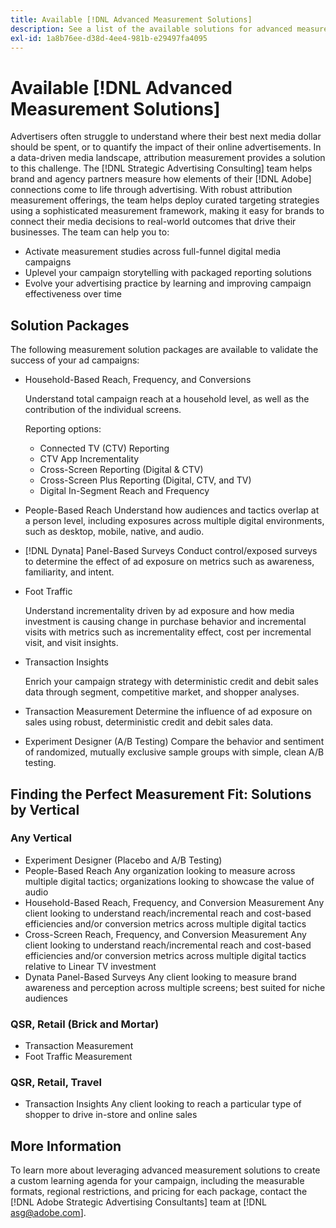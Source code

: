 ```yaml
---
title: Available [!DNL Advanced Measurement Solutions]
description: See a list of the available solutions for advanced measurement.
exl-id: 1a8b76ee-d38d-4ee4-981b-e29497fa4095
---
```

# Available [!DNL Advanced Measurement Solutions]

Advertisers often struggle to understand where their best next media dollar should be spent, or to quantify the impact of their online advertisements. In a data-driven media landscape, attribution measurement provides a solution to this challenge. The [!DNL Strategic Advertising Consulting] team helps brand and agency partners measure how elements of their [!DNL Adobe] connections come to life through advertising. With robust attribution measurement offerings, the team helps deploy curated targeting strategies using a sophisticated measurement framework, making it easy for brands to connect their media decisions to real-world outcomes that drive their businesses. The team can help you to:

* Activate measurement studies across full-funnel digital media campaigns
* Uplevel your campaign storytelling with packaged reporting solutions
* Evolve your advertising practice by learning and improving campaign effectiveness over time

## Solution Packages

The following measurement solution packages are available to validate the success of your ad campaigns:

* Household-Based Reach, Frequency, and Conversions

     Understand total campaign reach at a household level, as well as the contribution of the individual screens.
     
     Reporting options:
     * Connected TV (CTV) Reporting
     * CTV App Incrementality
     * Cross-Screen Reporting (Digital & CTV)
     * Cross-Screen Plus Reporting (Digital, CTV, and TV)
     * Digital In-Segment Reach and Frequency

* People-Based Reach
     Understand how audiences and tactics overlap at a person level, including exposures across multiple digital environments, such as desktop, mobile, native, and audio.

* [!DNL Dynata] Panel-Based Surveys
     Conduct control/exposed surveys to determine the effect of ad exposure on metrics such as awareness, familiarity, and intent.

* Foot Traffic

     Understand incrementality driven by ad exposure and how media investment is causing change in purchase behavior and incremental visits with metrics such as incrementality effect, cost per incremental visit, and visit insights.

* Transaction Insights

     Enrich your campaign strategy with deterministic credit and debit sales data through segment, competitive market, and shopper analyses.

* Transaction Measurement
     Determine the influence of ad exposure on sales using robust, deterministic credit and debit sales data.

* Experiment Designer (A/B Testing)
     Compare the behavior and sentiment of randomized, mutually exclusive sample groups with simple, clean A/B testing.

## Finding the Perfect Measurement Fit: Solutions by Vertical

### Any Vertical

* Experiment Designer (Placebo and A/B Testing)
* People-Based Reach
     Any organization looking to measure across multiple digital tactics; organizations looking to showcase the value of audio
* Household-Based Reach, Frequency, and Conversion Measurement
     Any client looking to understand reach/incremental reach and cost-based efficiencies and/or conversion metrics across multiple digital tactics
* Cross-Screen Reach, Frequency, and Conversion Measurement
     Any client looking to understand reach/incremental reach and cost-based efficiencies and/or conversion metrics across multiple digital tactics relative to Linear TV investment
* Dynata Panel-Based Surveys
     Any client looking to measure brand awareness and perception across multiple screens; best suited for niche audiences

### QSR, Retail (Brick and Mortar)

* Transaction Measurement
* Foot Traffic Measurement

### QSR, Retail, Travel

* Transaction Insights
     Any client looking to reach a particular type of shopper to drive in-store and online sales

## More Information

To learn more about leveraging advanced measurement solutions to create a custom learning agenda for your campaign, including the measurable formats, regional restrictions, and pricing for each package, contact the [!DNL Adobe Strategic Advertising Consultants] team at [!DNL asg@adobe.com].
